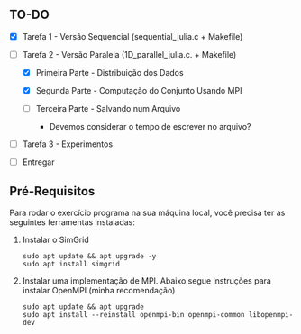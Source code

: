## TO-DO

- [x] Tarefa 1 - Versão Sequencial (sequential_julia.c + Makefile)

- [ ] Tarefa 2 - Versão Paralela (1D_parallel_julia.c. + Makefile)

	- [x] Primeira Parte - Distribuição dos Dados

	- [x] Segunda Parte - Computação do Conjunto Usando MPI
		
	- [ ] Terceira Parte - Salvando num Arquivo
	
		- Devemos considerar o tempo de escrever no arquivo?

- [ ] Tarefa 3 - Experimentos

- [ ] Entregar

## Pré-Requisitos

Para rodar o exercício programa na sua máquina local, você precisa ter as seguintes ferramentas instaladas:
  
1. Instalar o SimGrid
	```
    sudo apt update && apt upgrade -y
	sudo apt install simgrid
	```

2. Instalar uma implementação de MPI. Abaixo segue instruções para instalar OpenMPI (minha recomendação)
	```
	sudo apt update && apt upgrade
	sudo apt install --reinstall openmpi-bin openmpi-common libopenmpi-dev
	```